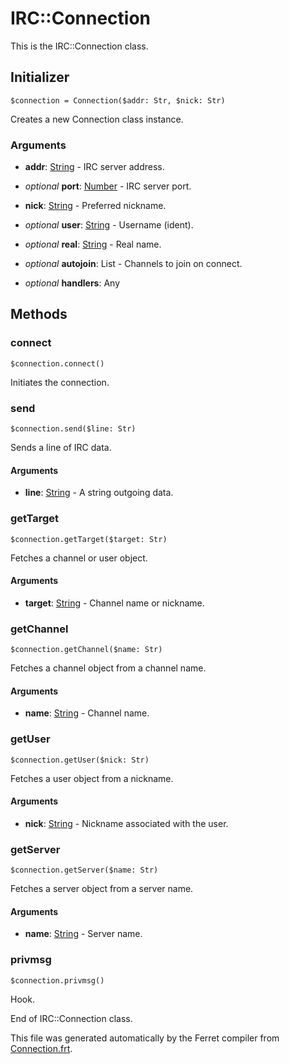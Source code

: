 # IRC::Connection

This is the IRC::Connection class.




## Initializer

```
$connection = Connection($addr: Str, $nick: Str)
```

Creates a new Connection class instance.


### Arguments

* __addr__: [String](/std/doc/String.md) - IRC server address.

* *optional* __port__: [Number](/std/doc/Number.md) - IRC server port.

* __nick__: [String](/std/doc/String.md) - Preferred nickname.

* *optional* __user__: [String](/std/doc/String.md) - Username (ident).

* *optional* __real__: [String](/std/doc/String.md) - Real name.

* *optional* __autojoin__: List - Channels to join on connect.

* *optional* __handlers__: Any  

## Methods

### connect

```
$connection.connect()
```

Initiates the connection.





### send

```
$connection.send($line: Str)
```

Sends a line of IRC data.


#### Arguments

* __line__: [String](/std/doc/String.md) - A string outgoing data.



### getTarget

```
$connection.getTarget($target: Str)
```

Fetches a channel or user object.


#### Arguments

* __target__: [String](/std/doc/String.md) - Channel name or nickname.



### getChannel

```
$connection.getChannel($name: Str)
```

Fetches a channel object from a channel name.


#### Arguments

* __name__: [String](/std/doc/String.md) - Channel name.



### getUser

```
$connection.getUser($nick: Str)
```

Fetches a user object from a nickname.


#### Arguments

* __nick__: [String](/std/doc/String.md) - Nickname associated with the user.



### getServer

```
$connection.getServer($name: Str)
```

Fetches a server object from a server name.


#### Arguments

* __name__: [String](/std/doc/String.md) - Server name.



### privmsg

```
$connection.privmsg()
```

Hook. 







End of IRC::Connection class.

This file was generated automatically by the Ferret compiler from
[Connection.frt](../Connection.frt).